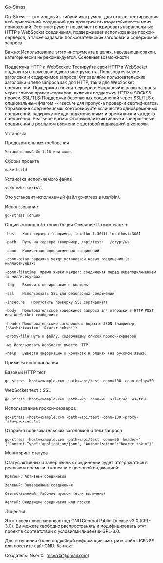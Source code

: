 Go-Stress

Go-Stress — это мощный и гибкий инструмент для стресс-тестирования веб-приложений, созданный для проверки отказоустойчивости моих приложений. Этот инструмент позволяет генерировать параллельные HTTP и WebSocket соединения, поддерживает использование прокси-серверов, а также задавать пользовательские заголовки и содержимое запроса.

Важно: Использование этого инструмента в целях, нарушающих закон, категорически не рекомендуется.
Основные возможности

  Поддержка HTTP и WebSocket: Тестируйте свои HTTP и WebSocket эндпоинты с помощью одного инструмента.
  Пользовательские заголовки и содержимое запроса: Отправляйте пользовательские заголовки и тело запроса как для HTTP, так и для WebSocket соединений.
  Поддержка прокси-серверов: Направляйте ваши запросы через список прокси-серверов, включая поддержку HTTP и SOCKS5 прокси.
  SSL/TLS: Поддержка безопасных соединений через SSL/TLS с опциональным флагом --insecure для пропуска проверки сертификатов.
  Управление соединениями: Контролируйте количество одновременных соединений, задержку между подключениями и время жизни каждого соединения.
  Реальное время: Отслеживайте активные и завершенные соединения в реальном времени с цветовой индикацией в консоли.

Установка

Предварительные требования

    Установленный Go 1.16 или выше.

Сборка проекта

    make build

Установка исполняемого файла

    sudo make install

Это установит исполняемый файл go-stress в /usr/bin/.

Использование

    go-stress [опции]

Опции командной строки
Опция	Описание	По умолчанию
    
    -host	Хост сервера (например, localhost:3001)	localhost:3001
    
    -path	Путь на сервере (например, /api/test)	/crypt/ws
    
    -conn	Количество одновременных соединений
    
    -conn-delay	Задержка между установкой новых соединений (в миллисекундах)
    
    -conn-lifetime	Время жизни каждого соединения перед переподключением (в миллисекундах)
    
    -log	Включить логирование в консоль
    
    -ssl	Использовать SSL для безопасных соединений
    
    -insecure	Пропустить проверку SSL сертификата
    
    -body	Пользовательское содержимое запроса для отправки в HTTP POST или WebSocket сообщениях
    
    -header	Пользовательские заголовки в формате JSON (например, {'Authorization':'Bearer token'})
    
    -proxy-file	Путь к файлу, содержащему список прокси-серверов
    
    -ws	Использовать WebSocket вместо HTTP
    
    -help	Вывести информацию о командах и опциях (на русском языке)	

Примеры использования

Базовый HTTP тест

    go-stress -host=example.com -path=/api/test -conn=100 -conn-delay=50

WebSocket тест с SSL

    go-stress -host=example.com -path=/ws -conn=50 -ssl=true -ws=true

Использование прокси-серверов

    go-stress -host=example.com -path=/api/test -conn=100 -proxy-file=proxies.txt

Отправка пользовательских заголовков и тела запроса

    go-stress -host=example.com -path=/api/test -conn=50 -header="{"Content-Type":"application/json", "Authorization":"Bearer token"}"

Мониторинг статуса

Статус активных и завершенных соединений будет отображаться в реальном времени в консоли с цветовой индикацией:

    
    Красный: Активные соединения
    
    Зеленый: Завершенные соединения
    
    Светло-зеленый: Рабочие прокси (если включены)
    
    Желтый: Ожидающие соединения или прокси

Лицензия

Этот проект лицензирован под GNU General Public License v3.0 (GPL-3.0). Вы можете свободно распространять и модифицировать этот проект в соответствии с условиями лицензии GPL-3.0.

Для получения более подробной информации смотрите файл LICENSE или посетите сайт GNU.
Контакт

Создатель: Nserr0r (nserr0r@gmail.com)
